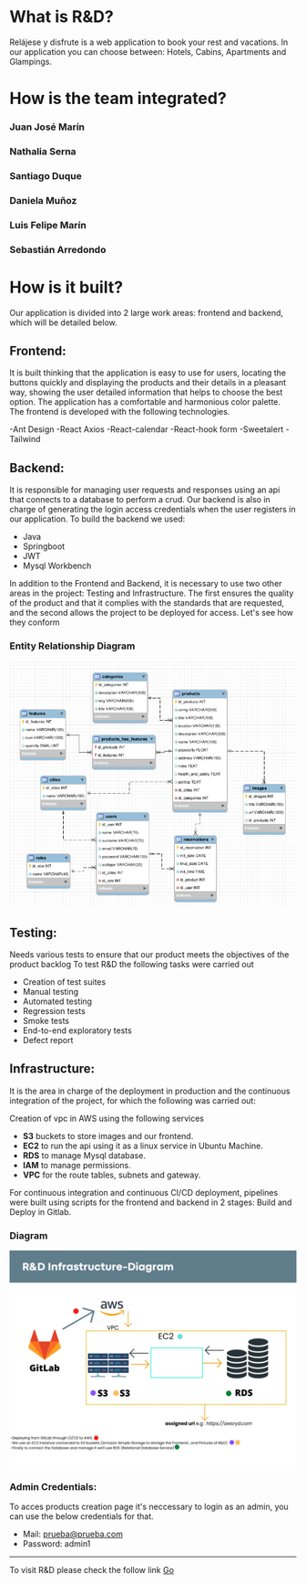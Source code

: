 # What is R&D? 

Relájese y disfrute is a web application to book your rest and vacations. In our application you can choose between: Hotels, Cabins, Apartments and Glampings.

# How is the team integrated?

### Juan José Marín
### Nathalia Serna
### Santiago Duque
### Daniela Muñoz
### Luis Felipe Marín
### Sebastián Arredondo

# How is it built?

Our application is divided into 2 large work areas: frontend and backend, which will be detailed below.

## Frontend:

It is built thinking that the application is easy to use for users, locating the buttons quickly and displaying the products and their details in a pleasant way, showing the user detailed information that helps to choose the best option. The application has a comfortable and harmonious color palette. The frontend is developed with the following technologies.

-Ant Design
-React Axios
-React-calendar
-React-hook form
-Sweetalert
-Tailwind

## Backend:

It is responsible for managing user requests and responses using an api that connects to a database to perform a crud. Our backend is also in charge of generating the login access credentials when the user registers in our application. To build the backend we used:

- Java
- Springboot
- JWT
- Mysql Workbench

In addition to the Frontend and Backend, it is necessary to use two other areas in the project: Testing and Infrastructure. The first ensures the quality of the product and that it complies with the standards that are requested, and the second allows the project to be deployed for access. Let's see how they conform

### Entity Relationship Diagram
![erd](resources/erd.jpg)

## Testing:

Needs various tests to ensure that our product meets the objectives of the product backlog
To test R&D the following tasks were carried out

- Creation of test suites
- Manual testing
- Automated testing
- Regression tests
- Smoke tests
- End-to-end exploratory tests
- Defect report

## Infrastructure:

It is the area in charge of the deployment in production and the continuous integration of the project, for which the following was carried out:

Creation of vpc in AWS using the following services

+ **S3** buckets to store images and our frontend.
+ **EC2** to run the api using it as a linux service in Ubuntu Machine.
+ **RDS** to manage Mysql database.
+ **IAM** to manage permissions.
+ **VPC** for the route tables, subnets and gateway.

For continuous integration and continuous CI/CD deployment, pipelines were built using scripts for the frontend and backend in 2 stages: Build and Deploy in Gitlab.

### Diagram
![infraestructure diagram](resources/infra-diagram.jpg)

### Admin Credentials:
To acces products creation page it's neccessary to login as an admin, you can use the below credentials for that.
- Mail: prueba@prueba.com
- Password: admin1

***
To visit R&D please check the follow link [Go](http://frontend-r-y-d.s3-website.us-east-2.amazonaws.com/home)

